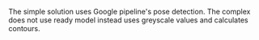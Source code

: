 The simple solution uses Google pipeline's pose detection.
The complex does not use ready model instead uses greyscale values and calculates contours.
